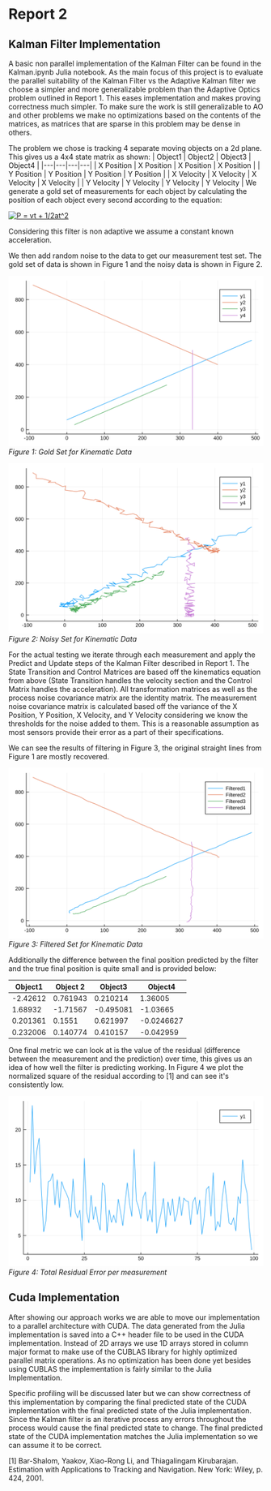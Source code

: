 # Report 2

## Kalman Filter Implementation

A basic non parallel implementation of the Kalman Filter can be found in the Kalman.ipynb Julia notebook. As the main focus of this project is to evaluate the parallel suitability of the Kalman Filter vs the Adaptive Kalman filter we choose a simpler and more generalizable problem than the Adaptive Optics problem outlined in Report 1. This eases implementation and makes proving correctness much simpler. To make sure the work is still generalizable to AO and other problems we make no optimizations based on the contents of the matrices, as matrices that are sparse in this problem may be dense in others. 

The problem we chose is tracking 4 separate moving objects on a 2d plane. This gives us a 4x4 state matrix as shown:
| Object1 | Object2 | Object3 | Object4 |
|---|---|---|---|
| X Position | X Position | X Position | X Position |
| Y Position | Y Position | Y Position | Y Position |
| X Velocity | X Velocity | X Velocity | X Velocity |
| Y Velocity | Y Velocity | Y Velocity | Y Velocity |
We generate a gold set of measurements for each object by calculating the position of each object every second according to the equation:

<a href="https://www.codecogs.com/eqnedit.php?latex=P&space;=&space;vt&space;&plus;&space;1/2at^2" target="_blank"><img src="https://latex.codecogs.com/svg.latex?P&space;=&space;vt&space;&plus;&space;1/2at^2" title="P = vt + 1/2at^2" /></a>

Considering this filter is non adaptive we assume a constant known acceleration.

We then add random noise to the data to get our measurement test set. The gold set of data is shown in Figure 1 and the noisy data is shown in Figure 2.

![ConstGold](..\Figures\ConstantAccelGold.svg)
*Figure 1: Gold Set for Kinematic Data*

![ConstNoise](..\Figures\ConstAccelNoise.svg)
*Figure 2: Noisy Set for Kinematic Data*

For the actual testing we iterate through each measurement and apply the Predict and Update steps of the Kalman Filter described in Report 1. The State Transition and Control Matrices are based off the kinematics equation from above (State Transition handles the velocity section and the Control Matrix handles the acceleration). All transformation matrices as well as the process noise covariance matrix are the identity matrix. The measurement noise covariance matrix is calculated based off the variance of the X Position, Y Position, X Velocity, and Y Velocity considering we know the thresholds for the noise added to them. This is a reasonable assumption as most sensors provide their error as a part of their specifications.   

We can see the results of filtering in Figure 3, the original straight lines from Figure 1 are mostly recovered.

![ConstFilter](..\Figures\ConstAccelFiltered.svg)
*Figure 3: Filtered Set for Kinematic Data*

Additionally the difference between the final position predicted by the filter and the true final position is quite small and is provided below:

| Object1  | Object 2 | Object3 | Object4 |
| -------- | -------- | ------- | ------- | 
| -2.42612 |  0.761943 |  0.210214 |  1.36005 | 
|  1.68932 |  -1.71567 | -0.495081 | -1.03665 |
|  0.201361 |  0.1551  |  0.621997 | -0.0246627 |
|  0.232006 |  0.140774 |  0.410157 | -0.042959 |

One final metric we can look at is the value of the residual (difference between the measurement and the prediction) over time, this gives us an idea of how well the filter is predicting working. In Figure 4 we plot the normalized square of the residual according to [1] and can see it's consistently low.

![ConstFilter](..\Figures\ConstantAccelEps.svg)
*Figure 4: Total Residual Error per measurement*

## Cuda Implementation
After showing our approach works we are able to move our implementation to a parallel architecture with CUDA. The data generated from the Julia implementation is saved into a C++ header file to be used in the CUDA implementation. Instead of 2D arrays we use 1D arrays stored in column major format to make use of the CUBLAS library for highly optimized parallel matrix operations. As no optimization has been done yet besides using CUBLAS the implementation is fairly similar to the Julia Implementation. 

Specific profiling will be discussed later but we can show correctness of this implementation by comparing the final predicted state of the CUDA implementation with the final predicted state of the Julia implementation. Since the Kalman filter is an iterative process any errors throughout the process would cause the final predicted state to change. The final predicted state of the CUDA implementation matches the Julia implementation so we can assume it to be correct.





[1] Bar-Shalom, Yaakov, Xiao-Rong Li, and Thiagalingam Kirubarajan. Estimation with Applications to Tracking and Navigation. New York: Wiley, p. 424, 2001.

